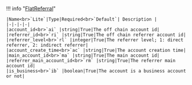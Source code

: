 !!! info "[FlatReferral](/../../schemas/flat_referral)"
    <br>

    |Name<br>`Lite`|Type|Required<br>`Default`| Description |
    |-|-|-|-|
    |account_id<br>`ai` |string|True|The off chain account id|
    |referrer_id<br>`ri` |string|True|The off chain referrer account id|
    |referrer_level<br>`rl` |integer|True|The referrer level; 1: direct referrer, 2: indirect referrer|
    |account_create_time<br>`ac` |string|True|The account creation time|
    |main_account_id<br>`ma` |string|True|The main account id|
    |referrer_main_account_id<br>`rm` |string|True|The referrer main account id|
    |is_business<br>`ib` |boolean|True|The account is a business account or not|

